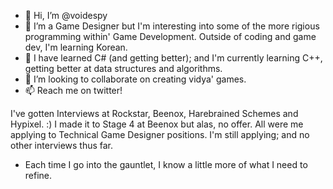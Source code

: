 - 👋 Hi, I’m @voidespy
- 👀 I’m a Game Designer but I'm interesting into some of the more rigious programming within' Game Development. Outside of coding and game dev, I'm learning Korean.
- 🌱 I have learned C# (and getting better); and I'm currently learning C++, getting better at data structures and algorithms.
- 💞️ I’m looking to collaborate on creating vidya' games.
- 📫 Reach me on twitter!

I've gotten Interviews at Rockstar, Beenox, Harebrained Schemes and Hypixel. :)
I made it to Stage 4 at Beenox but alas, no offer. All were me applying to Technical Game Designer positions. 
I'm still applying; and no other interviews thus far.
- Each time I go into the gauntlet, I know a little more of what I need to refine.

<!---
voidespy/voidespy is a ✨ special ✨ repository because its `README.md` (this file) appears on your GitHub profile.
You can click the Preview link to take a look at your changes.
--->
